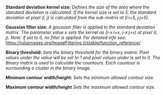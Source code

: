 **Standard deviation kernel size:**
*Defines the size of the area where the standard deviation is calculated. If the kernel size 
is set to 5, the standard deviation at pixel (i, j) is calculated from the sub-matrix at (i:i+5, j:j+5).* 

**Gaussian filter size:**
*A gaussian filter is applied to the standard deviation matrix. The parameter value x sets 
the kernel as (i-x:i+x, j-x:j+x) at pixel (i, j). Note: if set to 0, no filter is applied. For detailed 
info see:* https://juliaimages.org/ImageFiltering.jl/stable/function_reference/

**Binary threshold:**
*Sets the binary threshold for the binary matrix. Pixel values under the value will be set to 1 
and pixel values under is set to 0. The Binary matrix is used to calculate the countours. 
Each countour is surrounding a cluster in the binary image.*

**Minimum contour width/height:** *Sets the minimum allowed contour size.*

**Maximum contour width/height** *Sets the maximum allowed contour size.*
